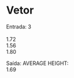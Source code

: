 # Vetor

 Entrada: 
 3          
 <br />1.72
 <br />1.56
 <br />1.80

Saída: AVERAGE HEIGHT: 
<br />1.69
